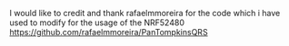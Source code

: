 I would like to credit and thank rafaelmmoreira for the code which i have used to modify for the usage of the NRF52480
https://github.com/rafaelmmoreira/PanTompkinsQRS

